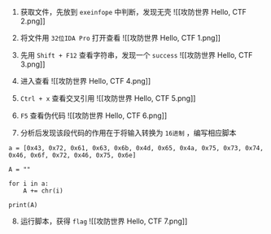1. 获取文件，先放到 `exeinfope` 中判断，发现无壳
![[攻防世界 Hello, CTF 2.png]]

2. 将文件用 `32位IDA Pro` 打开查看
![[攻防世界 Hello, CTF 1.png]]

3. 先用 `Shift + F12` 查看字符串，发现一个 `success`
![[攻防世界 Hello, CTF 3.png]]

4. 进入查看
![[攻防世界 Hello, CTF 4.png]]

5. `Ctrl + x` 查看交叉引用
![[攻防世界 Hello, CTF 5.png]]

6. `F5` 查看伪代码
![[攻防世界 Hello, CTF 6.png]]

7. 分析后发现该段代码的作用在于将输入转换为 `16进制` ，编写相应脚本
```
a = [0x43, 0x72, 0x61, 0x63, 0x6b, 0x4d, 0x65, 0x4a, 0x75, 0x73, 0x74, 0x46, 0x6f, 0x72, 0x46, 0x75, 0x6e]

A = ""

for i in a:
    A += chr(i)

print(A)

```

8. 运行脚本，获得 `flag`
![[攻防世界 Hello, CTF 7.png]]